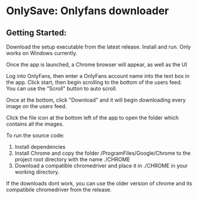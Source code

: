 # OnlySave: Onlyfans downloader

## Getting Started: 

Download the setup executable from the latest release. Install and run.
Only works on Windows currently.

Once the app is launched, a Chrome browser will appear, as well as the UI

Log into OnlyFans, then enter a OnlyFans account name into the text box in the app. 
Click start, then begin scrolling to the bottom of the users feed. You can use the "Scroll" button to auto scroll.

Once at the bottom, click "Download" and it will begin downloading every image on the users feed. 

Click the file icon at the bottom left of the app to open the folder which contains all the images. 


To run the source code:

1. Install dependencies
2. Install Chrome and copy the folder /ProgramFiles/Google/Chrome to the project root directory with the name ./CHROME 
3. Download a compatible chromedriver and place it in ./CHROME in your working directory. 

If the downloads dont work, you can use the older version of chrome and its compatibile chromedriver from the release.
